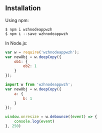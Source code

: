 ## Installation
Using npm:
```shell
$ npm i wzhnodeappwzh
$ npm i --save wzhnodeappwzh
```

In Node.js:
```js
var w = require('wzhnodeappwzh');
var newObj = w.deepCopy({
	ob1: {
		ob2: 1
	}
});
```

```js
import w from 'wzhnodeappwzh';
var newObj = w.deepCopy({
	a: {
		b: 1
	}
});

window.onresize = w.debounce((event) => {
	console.log(event)
}, 250)
```
